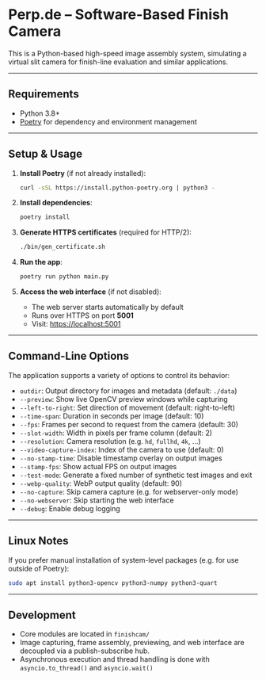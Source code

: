 Perp.de – Software-Based Finish Camera
===

This is a Python-based high-speed image assembly system, simulating a virtual slit camera for finish-line evaluation and similar applications.

---

Requirements
---

- Python 3.8+
- [Poetry](https://python-poetry.org/) for dependency and environment management

---

Setup & Usage
---

1. **Install Poetry** (if not already installed):
   ```bash
   curl -sSL https://install.python-poetry.org | python3 -
   ```

2. **Install dependencies**:
   ```bash
   poetry install
   ```

3. **Generate HTTPS certificates** (required for HTTP/2):
   ```bash
   ./bin/gen_certificate.sh
   ```

4. **Run the app**:
   ```bash
   poetry run python main.py
   ```

5. **Access the web interface** (if not disabled):
   - The web server starts automatically by default
   - Runs over HTTPS on port **5001**
   - Visit: [https://localhost:5001](https://localhost:5001)

---

Command-Line Options
---

The application supports a variety of options to control its behavior:

- `outdir`: Output directory for images and metadata (default: `./data`)
- `--preview`: Show live OpenCV preview windows while capturing
- `--left-to-right`: Set direction of movement (default: right-to-left)
- `--time-span`: Duration in seconds per image (default: 10)
- `--fps`: Frames per second to request from the camera (default: 30)
- `--slot-width`: Width in pixels per frame column (default: 2)
- `--resolution`: Camera resolution (e.g. `hd`, `fullhd`, `4k`, ...)
- `--video-capture-index`: Index of the camera to use (default: 0)
- `--no-stamp-time`: Disable timestamp overlay on output images
- `--stamp-fps`: Show actual FPS on output images
- `--test-mode`: Generate a fixed number of synthetic test images and exit
- `--webp-quality`: WebP output quality (default: 90)
- `--no-capture`: Skip camera capture (e.g. for webserver-only mode)
- `--no-webserver`: Skip starting the web interface
- `--debug`: Enable debug logging

---

Linux Notes
---

If you prefer manual installation of system-level packages (e.g. for use outside of Poetry):

```bash
sudo apt install python3-opencv python3-numpy python3-quart
```

---

Development
---

- Core modules are located in `finishcam/`
- Image capturing, frame assembly, previewing, and web interface are decoupled via a publish-subscribe hub.
- Asynchronous execution and thread handling is done with `asyncio.to_thread()` and `asyncio.wait()`
